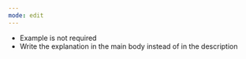 ```yaml
---
mode: edit
---
```


- Example is not required
- Write the explanation in the main body instead of in the description
